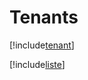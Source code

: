 # Tenants

[!include[tenant](tenants.tenant.autogen.md)]

[!include[liste](tenants.liste.autogen.md)]



















































































































